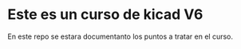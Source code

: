 # Este es un curso de kicad V6

En este repo se estara documentanto los puntos a tratar en el curso.